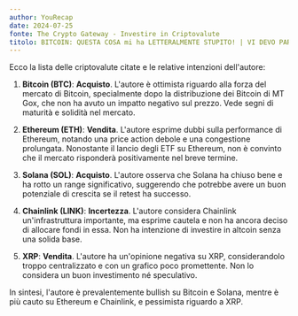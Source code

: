 ```yaml
---
author: YouRecap
date: 2024-07-25
fonte: The Crypto Gateway - Investire in Criptovalute
titolo: BITCOIN: QUESTA COSA mi ha LETTERALMENTE STUPITO! | VI DEVO PARLARE di UNA COSA IMPORTANTE!
---
```


Ecco la lista delle criptovalute citate e le relative intenzioni dell'autore:

1. **Bitcoin (BTC)**: **Acquisto**. L'autore è ottimista riguardo alla forza del mercato di Bitcoin, specialmente dopo la distribuzione dei Bitcoin di MT Gox, che non ha avuto un impatto negativo sul prezzo. Vede segni di maturità e solidità nel mercato.

2. **Ethereum (ETH)**: **Vendita**. L'autore esprime dubbi sulla performance di Ethereum, notando una price action debole e una congestione prolungata. Nonostante il lancio degli ETF su Ethereum, non è convinto che il mercato risponderà positivamente nel breve termine.

3. **Solana (SOL)**: **Acquisto**. L'autore osserva che Solana ha chiuso bene e ha rotto un range significativo, suggerendo che potrebbe avere un buon potenziale di crescita se il retest ha successo.

4. **Chainlink (LINK)**: **Incertezza**. L'autore considera Chainlink un'infrastruttura importante, ma esprime cautela e non ha ancora deciso di allocare fondi in essa. Non ha intenzione di investire in altcoin senza una solida base.

5. **XRP**: **Vendita**. L'autore ha un'opinione negativa su XRP, considerandolo troppo centralizzato e con un grafico poco promettente. Non lo considera un buon investimento né speculativo.

In sintesi, l'autore è prevalentemente bullish su Bitcoin e Solana, mentre è più cauto su Ethereum e Chainlink, e pessimista riguardo a XRP.

